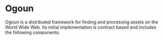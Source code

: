 # Ogoun

Ogoun is a distributed framework for finding and processing assets on the World Wide Web. Its initial implementation is contract based and includes the following components:


